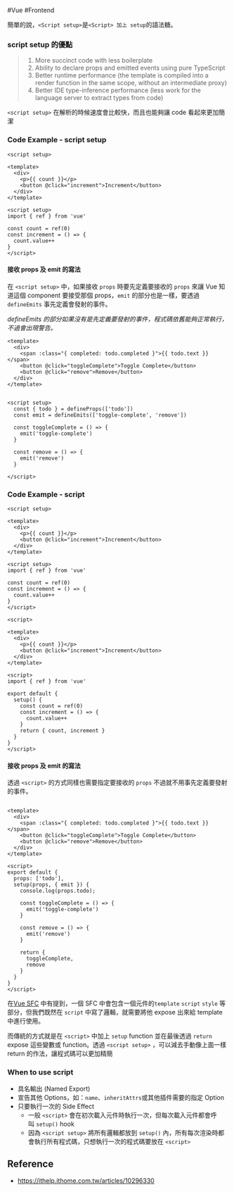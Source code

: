 #Vue #Frontend 

簡單的說，`<Script setup>`是`<Script> 加上 setup`的語法糖。

### script setup 的優點

>1. More succinct code with less boilerplate
>2. Ability to declare props and emitted events using pure TypeScript
>3. Better runtime performance (the template is compiled into a render function in the same scope, without an intermediate proxy)
>4. Better IDE type-inference performance (less work for the language server to extract types from code)

`<script setup>` 在解析的時候速度會比較快，而且也能夠讓 code 看起來更加簡潔

### Code Example - script setup

`<script setup>`
```vue
<template>
  <div>
    <p>{{ count }}</p>
    <button @click="increment">Increment</button>
  </div>
</template>

<script setup>
import { ref } from 'vue'

const count = ref(0)
const increment = () => {
  count.value++
}
</script>

```

#### 接收 props 及 emit 的寫法

在 `<script setup>` 中，如果接收 `props` 時要先定義要接收的 `props` 來讓 Vue 知道這個 component 要接受那個 props，`emit` 的部分也是一樣，要透過 `defineEmits` 事先定義會發射的事件。

*defineEmits 的部分如果沒有是先定義要發射的事件，程式碼依舊能夠正常執行，不過會出現警告。*

```vue
<template>
  <div>
    <span :class="{ completed: todo.completed }">{{ todo.text }}</span>
    <button @click="toggleComplete">Toggle Complete</button>
    <button @click="remove">Remove</button>
  </div>
</template>

  
<script setup>
  const { todo } = defineProps(['todo'])
  const emit = defineEmits(['toggle-complete', 'remove'])

  const toggleComplete = () => {
    emit('toggle-complete')  
  }

  const remove = () => {
    emit('remove')
  }  

</script>
```


### Code Example - script 

`<script setup>`
```vue
<template>
  <div>
    <p>{{ count }}</p>
    <button @click="increment">Increment</button>
  </div>
</template>

<script setup>
import { ref } from 'vue'

const count = ref(0)
const increment = () => {
  count.value++
}
</script>

```


`<script>`
```vue
<template>
  <div>
    <p>{{ count }}</p>
    <button @click="increment">Increment</button>
  </div>
</template>

<script>
import { ref } from 'vue'

export default {
  setup() {
    const count = ref(0)
    const increment = () => {
      count.value++
    }
    return { count, increment }
  }
}
</script>

```

#### 接收 props 及 emit 的寫法

透過 `<script>` 的方式同樣也需要指定要接收的 `props` 不過就不用事先定義要發射的事件。

```vue

<template>
  <div>
    <span :class="{ completed: todo.completed }">{{ todo.text }}</span>
    <button @click="toggleComplete">Toggle Complete</button>
    <button @click="remove">Remove</button>
  </div>
</template>

<script>
export default {
  props: ['todo'],
  setup(props, { emit }) {
    console.log(props.todo);

    const toggleComplete = () => {
      emit('toggle-complete')
    }

    const remove = () => {
      emit('remove')
    }

    return {
      toggleComplete,
      remove
    }
  }
}
</script>
```


在[Vue SFC](<./Vue SFC>) 中有提到，一個 SFC 中會包含一個元件的`template` `script` `style` 等部分，但我們既然在 `script` 中寫了邏輯，就需要將他 expose 出來給 template 中進行使用。

而傳統的方式就是在 `<script>` 中加上 `setup` function 並在最後透過 `return` expose 這些變數或 function。透過 `<script setup>` ，可以減去手動像上面一樣 return 的作法，讓程式碼可以更加精簡

### When to use script

- 具名輸出 (Named Export)
- 宣告其他 Options，如：`name`、`inheritAttrs`或其他插件需要的指定 Option
- 只要執行一次的 Side Effect
    - 一般 `<script>` 會在初次載入元件時執行一次，但每次載入元件都會呼叫 `setup()` hook
    - 因為 `<script setup>` 將所有邏輯都放到 `setup()` 內，所有每次渲染時都會執行所有程式碼，只想執行一次的程式碼要放在 `<script>`

## Reference

+ https://ithelp.ithome.com.tw/articles/10296330

